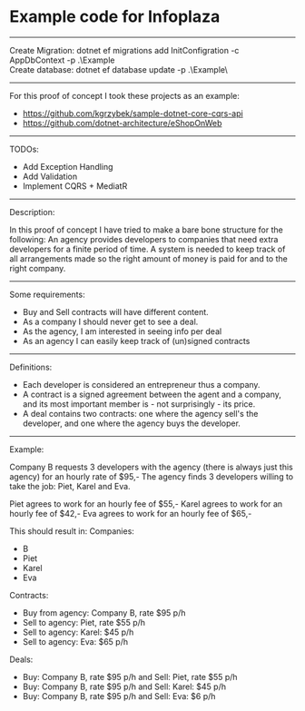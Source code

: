 # Example code for Infoplaza

--------------------------------------
Create Migration: dotnet ef migrations add InitConfigration -c AppDbContext  -p .\Example\
Create database: dotnet ef database update -p .\Example\

--------------------------------------

For this proof of concept I took these projects as an example:
- https://github.com/kgrzybek/sample-dotnet-core-cqrs-api
- https://github.com/dotnet-architecture/eShopOnWeb

--------------------------------------
TODOs:
- Add Exception Handling
- Add Validation
- Implement CQRS + MediatR

-------------------------------------

Description:

In this proof of concept I have tried to make a bare bone structure for the following:
An agency provides developers to companies that need extra developers for a finite period of time. 
A system is needed to keep track of all arrangements made so the right amount of money is paid for and to the right company.

--------------------------------------

Some requirements: 
- Buy and Sell contracts will have different content.
- As a company I should never get to see a deal.
- As the agency, I am interested in seeing info per deal
- As an agency I can easily keep track of (un)signed contracts
--------------------------------------

Definitions:
- Each developer is considered an entrepreneur thus a company.
- A contract is a signed agreement between the agent and a company, and its most important member is - not surprisingly - its price.
- A deal contains two contracts: one where the agency sell's the developer, and one where the agency buys the developer.
--------------------------------------

Example:

Company B requests 3 developers with the agency (there is always just this agency) for an hourly rate of $95,-
The agency finds 3 developers willing to take the job: Piet, Karel and Eva.

Piet agrees to work for an hourly fee of $55,-
Karel agrees to work for an hourly fee of $42,-
Eva agrees to work for an hourly fee of $65,-

This should result in:
Companies: 
- B
- Piet
- Karel
- Eva

Contracts:
- Buy from agency: Company B, rate $95 p/h
- Sell to agency: Piet, rate $55 p/h
- Sell to agency: Karel: $45 p/h
- Sell to agency: Eva: $65 p/h

Deals:
- Buy: Company B, rate $95 p/h and Sell: Piet, rate $55 p/h
- Buy: Company B, rate $95 p/h and Sell: Karel: $45 p/h
- Buy: Company B, rate $95 p/h and Sell: Eva: $6 p/h
